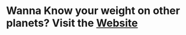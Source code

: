 # Wanna Know your weight on other planets? Visit the [Website](https://cinematicgenius007.github.io/ST3-Project/)
